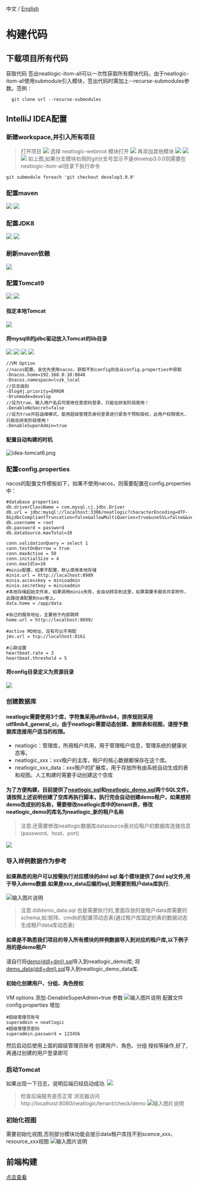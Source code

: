 中文 / [English](CODE-BUILD.en.md)

# 构建代码

## 下载项目所有代码
获取代码 签出neatlogic-itom-all可以一次性获取所有模块代码，由于neatlogic-itom-all使用submodule引入模块，签出代码时需加上--recurse-submodules参数。范例：
```
  git clone url --recurse-submodules
```

##  IntelliJ IDEA配置
### 新建workspace,并引入所有项目
> 打开项目
![](README_IMAGES/BUILD/idea-openProject.png)
> 选择 neatlogic-webroot 模块打开
![](README_IMAGES/BUILD/idea-openProject1.png)
> 再添加其他模块
![](README_IMAGES/BUILD/idea-openProject2.png)
![](README_IMAGES/BUILD/idea-openProject3.png)
![](README_IMAGES/BUILD/idea-openProject4.png)
如上图,如果分支模块右侧的git分支号显示不是develop3.0.0则需要在neatlogic-itom-all目录下执行命令
```
git submodule foreach 'git checkout develop3.0.0'
```
### 配置maven
![](README_IMAGES/BUILD/idea-projectStructure.png)
![](README_IMAGES/BUILD/idea-mavenSetting1.png)
### 配置JDK8
![](README_IMAGES/BUILD/idea-jdk.png)
![](README_IMAGES/BUILD/idea-jdk1.png)
### 刷新maven依赖
![](README_IMAGES/BUILD/idea-mavenRefreshDependencies.png)
### 配置Tomcat9
![](README_IMAGES/BUILD/idea-tomcat.png)
![](README_IMAGES/BUILD/idea-tomcat1.png)
#### 指定本地Tomcat
![](README_IMAGES/BUILD/idea-tomcat2.png)
#### 将mysql8的jdbc驱动放入Tomcat的lib目录
![](README_IMAGES/BUILD/idea-tomcat2-1.png)
![](README_IMAGES/BUILD/idea-tomcat3.png)
![](README_IMAGES/BUILD/idea-tomcat4.png)
![](README_IMAGES/BUILD/idea-tomcat5.png)
```
//VM Option
//nacos配置，会优先使用nacos，获取不到config则会从config.properties中获取
-Dnacos.home=192.168.0.10:8848 
-Dnacos.namespace=lvzk_local 
//日志级别
-Dlog4j.priority=ERROR 
-Drunmode=develop 
//设为true，输入用户名后可使用任意密码登录，只能在研发阶段使用！
-DenableNoSecret=false 
//设为true开启运维模式，能用超级管理员身份登录进行紧急干预和授权，此用户权限很大，只能在研发阶段使用！
-DenableSuperAdmin=true
```
#### 配置自动构建的时机
![idea-tomcat6.png](README_IMAGES/BUILD/idea-tomcat6.png)
### 配置config.properties
nacos的配置文件模板如下，如果不使用nacos，则需要配置在config.properties中：
``` properties
#database properties
db.driverClassName = com.mysql.cj.jdbc.Driver
db.url = jdbc:mysql://localhost:3306/neatlogic?characterEncoding=UTF-8&jdbcCompliantTruncation=false&allowMultiQueries=true&useSSL=false&&serverTimeZone=Asia/Shanghai
db.username = root
db.password = password
db.dataSource.maxTotal=10
 
conn.validationQuery = select 1
conn.testOnBorrow = true
conn.maxActive = 50
conn.initialSize = 4
conn.maxIdle=16
#minio配置，如果不配置，默认使用本地存储
minio.url = http://localhost:8989
minio.accesskey = minioadmin
minio.secretkey = minioadmin
#本地存储起始文件夹，如果调用minio失败，会自动转存到这里，如果需要多服务共享附件，此路径请配置到nas卷上。
data.home = /app/data

#自己的服务地址，主要用于内部跳转
home.url = http://localhost:8099/

#active MQ地址，没有可以不用配
jms.url = tcp://localhost:8161

#心跳设置
heartbeat.rate = 3
heartbeat.threshold = 5

```
#### 将config目录定义为资源目录
![](README_IMAGES/BUILD/idea-config.png)

### 创建数据库
#### neatlogic需要使用3个库，字符集采用utf8mb4，排序规则采用utf8mb4_general_ci，由于neatlogic需要动态创建、删除表和视图，请授予数据库连接用户适当的权限。
  + neatlogic：管理库，所用租户共用，用于管理租户信息，管理系统的健康状态等。
  + neatlogic_xxx：xxx租户的主库，租户的核心数据都保存在这个库。
  + neatlogic_xxx_data：xxx租户的扩展库，用于存放所有由系统自动生成的表和视图。人工构建时需要手动创建这个空库
#### 为了方便构建，目前提供了[neatlogic.sql](neatlogic.sql)和[neatlogic_demo.sql](neatlogic_demo.sql)两个SQL文件，请按照上述说明创建了空库再执行脚本，执行完会自动创建demo租户，如果想把demo改成别的名称，需要修改neatlogic库中的tenant表，修改neatlogic_demo的库名为neatlogic_新的租户名称
>注意:还需要修改neatlogic数据库datasource表对应租户的数据库连接信息(password、host、port)

![](README_IMAGES/BUILD/database.png)
### 导入样例数据作为参考
#### 如果熟悉的用户可以按需执行对应模块的dml sql.每个模块提供了dml sql文件,用于导入demo数据.如果是xxx_data后缀的sql,则需要到租户data库执行. 
![输入图片说明](README_IMAGES/BUILD/dmlsql.png)
>注意:ddldemo_data.sql 也是需要执行的,里面存放的是租户data库需要的schema,如:矩阵、cmdb的配置项动态表(通过租户库固定的表的数据动态生成租户data库动态表)

#### 如果是不熟悉我们项目的导入所有模块的样例数据导入到对应的租户库,以下例子用的是demo租户
请自行将[demo(ddl+dml).sql](demo(ddl+dml).sql)导入到neatlogic_demo库;
将[demo_data(ddl+dml).sql](demo_data(ddl+dml).sql)导入到neatlogic_demo_data库.

#### 初始化创建用户、分组、角色授权
VM options 添加-DenableSuperAdmin=true 参数
![输入图片说明](README_IMAGES/BUILD/vmoptions-maintain.png)
配置文件config.properties 增加
```
#超级管理员账号
superadmin = neatlogic
#超级管理员密码
superadmin.password = 123456
```
然后启动后使用上面的超级管理员账号 创建用户、角色、分组 授权等操作,好了,再通过创建的用户登录即可
### 启动Tomcat
如果出现一下日志，说明后端已经启动成功.
![](README_IMAGES/BUILD/startTomcatSuccess.png)
> 检查后端服务是否正常
> 浏览器访问 http://localhost:8080/neatlogic/tenant/check/demo
> ![输入图片说明](README_IMAGES/BUILD/checkhealth.png)
### 初始化视图
需要初始化视图,否则部分模块功能会提示data租户库找不到scence_xxx、resource_xxx视图
![输入图片说明](README_IMAGES/BUILD/rebuild_views.pngimage.png)
## 前端构建 
[点击查看](../../../neatlogic-web/blob/develop3.0.0/README.md)